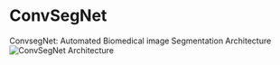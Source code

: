 # ConvSegNet
ConvsegNet: Automated Biomedical image Segmentation Architecture
![ConvSegNet Architecture](https://user-images.githubusercontent.com/106074878/218299102-bceee5c8-0ac7-41b5-9c81-184ff3f6ec26.jpg)
